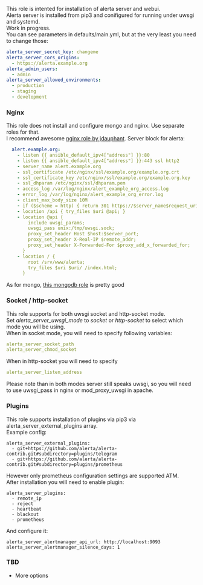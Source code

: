 This role is intented for installation of alerta server and webui.  
Alerta server is installed from pip3 and conifigured for running under uwsgi and systemd.  
Work in progress.  
You can see parameters in defaults/main.yml, but at the very least you need to change those:
```yaml
alerta_server_secret_key: changeme
alerta_server_cors_origins:
  - https://alerta.example.org
alerta_admin_users:
  - admin
alerta_server_allowed_environments:
  - production
  - staging
  - development
```

### Nginx
This role does not install and configure mongo and nginx. Use separate roles for that.  
I recommend awesome [nginx role by jdauphant](https://github.com/jdauphant/ansible-role-nginx). Server block for alerta:
```yaml
  alert.example.org:
    - listen {{ ansible_default_ipv4["address"] }}:80
    - listen {{ ansible_default_ipv4["address"] }}:443 ssl http2
    - server_name alert.example.org
    - ssl_certificate /etc/nginx/ssl/example.org/example.org.crt
    - ssl_certificate_key /etc/nginx/ssl/example.org/example.org.key
    - ssl_dhparam /etc/nginx/ssl/dhparam.pem
    - access_log /var/log/nginx/alert_example_org_access.log
    - error_log /var/log/nginx/alert_example_org_error.log
    - client_max_body_size 10M
    - if ($scheme = http) { return 301 https://$server_name$request_uri; }
    - location /api { try_files $uri @api; }
    - location @api {
        include uwsgi_params;
        uwsgi_pass unix:/tmp/uwsgi.sock;
        proxy_set_header Host $host:$server_port;
        proxy_set_header X-Real-IP $remote_addr;
        proxy_set_header X-Forwarded-For $proxy_add_x_forwarded_for;
      }
    - location / {
        root /srv/www/alerta;
        try_files $uri $uri/ /index.html;
      }
```

As for mongo, [this mongodb role](https://github.com/UnderGreen/ansible-role-mongodb) is pretty good

### Socket / http-socket
This role supports for both uwsgi socket and http-socket mode.  
Set _alerta_server_uwsgi_mode_ to _socket_ or _http-socket_ to select which mode you will be using.  
When in socket mode, you will need to specify following variables:
```yaml
alerta_server_socket_path
alerta_server_chmod_socket
```
When in http-socket you will need to specify
```yaml
alerta_server_listen_address
```

Please note than in both modes server still speaks uwsgi, so you will need to use uwsgi_pass in nginx or mod_proxy_uwsgi in apache.

### Plugins
This role supports installation of plugins via pip3 via alerta_server_external_plugins array.   
Example config:
```
alerta_server_external_plugins:
  - git+https://github.com/alerta/alerta-contrib.git#subdirectory=plugins/telegram
  - git+https://github.com/alerta/alerta-contrib.git#subdirectory=plugins/prometheus
```

However only prometheus configuration settings are supported ATM.  
After installation you will need to enable plugin:
```
alerta_server_plugins:
  - remote_ip
  - reject
  - heartbeat
  - blackout
  - prometheus
```
And configure it:
```
alerta_server_alertmanager_api_url: http://localhost:9093
alerta_server_alertmanager_silence_days: 1
```

### TBD
* More options
